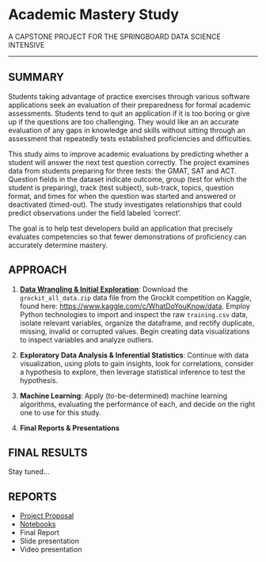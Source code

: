 # Academic Mastery Study
A CAPSTONE PROJECT FOR THE SPRINGBOARD DATA SCIENCE INTENSIVE
***

## SUMMARY
Students taking advantage of practice exercises through various software applications seek an evaluation of their preparedness for formal academic assessments. Students tend to quit an application if it is too boring or give up if the questions are too challenging. They would like an an accurate evaluation of any gaps in knowledge and skills without sitting through an assessment that repeatedly tests established proficiencies and difficulties.

This study aims to improve academic evaluations by predicting whether a student will answer the next test question correctly. The project examines data from students preparing for three tests: the GMAT, SAT and ACT. Question fields in the dataset indicate outcome, group (test for which the student is preparing), track (test subject), sub-track, topics, question format, and times for when the question was started and answered or deactivated (timed-out). The study investigates relationships that could predict observations under the field labeled ‘correct’.

The goal is to help test developers build an application that precisely evaluates competencies so that fewer demonstrations of proficiency can accurately determine mastery.

## APPROACH
1. [**Data Wrangling & Initial Exploration**](/notebooks/initial_data_exploration.ipynb): Download the `grockit_all_data.zip` data file from the Grockit competition on Kaggle, found here: https://www.kaggle.com/c/WhatDoYouKnow/data. Employ Python technologies to import and inspect the raw `training.csv` data, isolate relevant variables, organize the dataframe, and rectify duplicate, missing, invalid or corrupted values. Begin creating data visualizations to inspect variables and analyze outliers.

2. **Exploratory Data Analysis & Inferential Statistics**: Continue with data visualization, using plots to gain insights, look for correlations, consider a hypothesis to explore, then leverage statistical inference to test the hypothesis.

3. **Machine Learning**: Apply (to-be-determined) machine learning algorithms, evaluating the performance of each, and decide on the right one to use for this study.

4. **Final Reports & Presentations**


## FINAL RESULTS
Stay tuned...

## REPORTS
* [Project Proposal](/capstone_reports/project_proposal.pdf)
* [Notebooks](/notebooks)
* Final Report
* Slide presentation
* Video presentation
